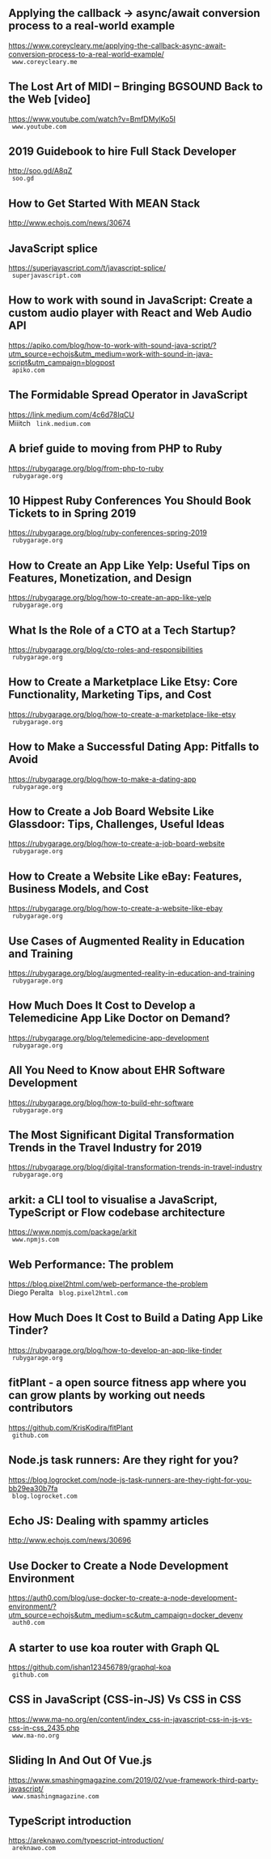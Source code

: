 ## Applying the callback -> async/await conversion process to a real-world example  
https://www.coreycleary.me/applying-the-callback-async-await-conversion-process-to-a-real-world-example/  
 ` www.coreycleary.me`
  

## The Lost Art of MIDI – Bringing BGSOUND Back to the Web [video]  
https://www.youtube.com/watch?v=BmfDMylKo5I  
 ` www.youtube.com`
  

## 2019 Guidebook to hire Full Stack Developer  
http://soo.gd/A8qZ  
 ` soo.gd`
  

## How to Get Started With MEAN Stack  
http://www.echojs.com/news/30674  
 
  

## JavaScript splice  
https://superjavascript.com/t/javascript-splice/  
 ` superjavascript.com`
  

## How to work with sound in JavaScript: Create a custom audio player with React and Web Audio API  
https://apiko.com/blog/how-to-work-with-sound-java-script/?utm_source=echojs&utm_medium=work-with-sound-in-java-script&utm_campaign=blogpost  
 ` apiko.com`
  

## The Formidable Spread Operator in JavaScript  
https://link.medium.com/4c6d78IqCU  
Miiitch ` link.medium.com`
  

## A brief guide to moving from PHP to Ruby  
https://rubygarage.org/blog/from-php-to-ruby  
 ` rubygarage.org`
  

## 10 Hippest Ruby Conferences You Should Book Tickets to in Spring 2019  
https://rubygarage.org/blog/ruby-conferences-spring-2019  
 ` rubygarage.org`
  

## How to Create an App Like Yelp: Useful Tips on Features, Monetization, and Design  
https://rubygarage.org/blog/how-to-create-an-app-like-yelp  
 ` rubygarage.org`
  

## What Is the Role of a CTO at a Tech Startup?  
https://rubygarage.org/blog/cto-roles-and-responsibilities  
 ` rubygarage.org`
  

## How to Create a Marketplace Like Etsy: Core Functionality, Marketing Tips, and Cost  
https://rubygarage.org/blog/how-to-create-a-marketplace-like-etsy  
 ` rubygarage.org`
  

## How to Make a Successful Dating App: Pitfalls to Avoid  
https://rubygarage.org/blog/how-to-make-a-dating-app  
 ` rubygarage.org`
  

## How to Create a Job Board Website Like Glassdoor: Tips, Challenges, Useful Ideas  
https://rubygarage.org/blog/how-to-create-a-job-board-website  
 ` rubygarage.org`
  

## How to Create a Website Like eBay: Features, Business Models, and Cost  
https://rubygarage.org/blog/how-to-create-a-website-like-ebay  
 ` rubygarage.org`
  

## Use Cases of Augmented Reality in Education and Training  
https://rubygarage.org/blog/augmented-reality-in-education-and-training  
 ` rubygarage.org`
  

## How Much Does It Cost to Develop a Telemedicine App Like Doctor on Demand?  
https://rubygarage.org/blog/telemedicine-app-development  
 ` rubygarage.org`
  

## All You Need to Know about EHR Software Development  
https://rubygarage.org/blog/how-to-build-ehr-software  
 ` rubygarage.org`
  

## The Most Significant Digital Transformation Trends in the Travel Industry for 2019  
https://rubygarage.org/blog/digital-transformation-trends-in-travel-industry  
 ` rubygarage.org`
  

## arkit: a CLI tool to visualise a JavaScript, TypeScript or Flow codebase architecture  
https://www.npmjs.com/package/arkit  
 ` www.npmjs.com`
  

## Web Performance: The problem  
https://blog.pixel2html.com/web-performance-the-problem  
Diego Peralta ` blog.pixel2html.com`
  

## How Much Does It Cost to Build a Dating App Like Tinder?  
https://rubygarage.org/blog/how-to-develop-an-app-like-tinder  
 ` rubygarage.org`
  

## fitPlant - a open source fitness app where you can grow plants by working out needs contributors  
https://github.com/KrisKodira/fitPlant  
 ` github.com`
  

## Node.js task runners: Are they right for you?  
https://blog.logrocket.com/node-js-task-runners-are-they-right-for-you-bb29ea30b7fa  
 ` blog.logrocket.com`
  

## Echo JS: Dealing with spammy articles  
http://www.echojs.com/news/30696  
 
  

## Use Docker to Create a Node Development Environment  
https://auth0.com/blog/use-docker-to-create-a-node-development-environment/?utm_source=echojs&utm_medium=sc&utm_campaign=docker_devenv  
 ` auth0.com`
  

## A starter to use koa router with Graph QL  
https://github.com/ishan123456789/graphql-koa  
 ` github.com`
  

## CSS in JavaScript (CSS-in-JS) Vs CSS in CSS  
https://www.ma-no.org/en/content/index_css-in-javascript-css-in-js-vs-css-in-css_2435.php  
 ` www.ma-no.org`
  

## Sliding In And Out Of Vue.js  
https://www.smashingmagazine.com/2019/02/vue-framework-third-party-javascript/  
 ` www.smashingmagazine.com`
  

## TypeScript introduction  
https://areknawo.com/typescript-introduction/  
 ` areknawo.com`
  

